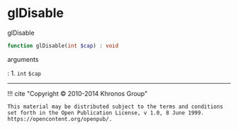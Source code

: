 # glDisable
glDisable

```php
function glDisable(int $cap) : void
```



arguments

:    1. `int` `$cap` 



---
     

!!! cite "Copyright © 2010-2014 Khronos Group"

    This material may be distributed subject to the terms and conditions set forth in the Open Publication License, v 1.0, 8 June 1999. https://opencontent.org/openpub/.